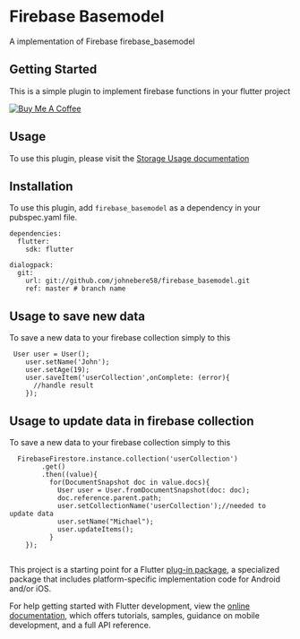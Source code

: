 # Firebase Basemodel

A implementation of Firebase firebase_basemodel

## Getting Started
This is a simple plugin to implement firebase functions in your flutter project

[![Buy Me A Coffee](https://bmc-cdn.nyc3.digitaloceanspaces.com/BMC-button-images/custom_images/orange_img.png "Buy Me A Coffee")](https://www.buymeacoffee.com/johnebere58 "Buy Me A Coffee")

## Usage
To use this plugin, please visit the [Storage Usage documentation](https://firebase.google.com/docs/storage/flutter/create-reference)


## Installation
To use this plugin, add `firebase_basemodel` as a dependency in your pubspec.yaml file.

```
dependencies:
  flutter:
    sdk: flutter

dialogpack:
  git:
    url: git://github.com/johnebere58/firebase_basemodel.git
    ref: master # branch name

```

## Usage to save new data
To save a new data to your firebase collection simply to this

```
 User user = User();
    user.setName('John');
    user.setAge(19);
    user.saveItem('userCollection',onComplete: (error){
      //handle result
    });
```

## Usage to update data in firebase collection
To save a new data to your firebase collection simply to this

```
  FirebaseFirestore.instance.collection('userCollection')
        .get()
        .then((value){
          for(DocumentSnapshot doc in value.docs){
            User user = User.fromDocumentSnapshot(doc: doc);
            doc.reference.parent.path;
            user.setCollectionName('userCollection');//needed to update data
            user.setName("Michael");
            user.updateItems();
          }
    });
    
```





This project is a starting point for a Flutter
[plug-in package](https://flutter.dev/developing-packages/),
a specialized package that includes platform-specific implementation code for
Android and/or iOS.

For help getting started with Flutter development, view the
[online documentation](https://flutter.dev/docs), which offers tutorials,
samples, guidance on mobile development, and a full API reference.

